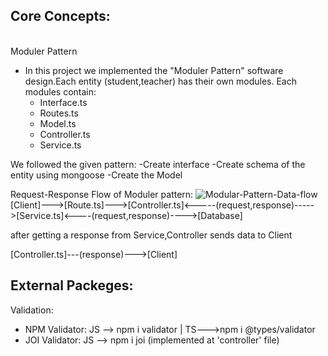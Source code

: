 <h2>Core Concepts:</h2>
<br>
Moduler Pattern

- In this project we implemented the "Moduler Pattern" software design.Each entity (student,teacher) has their own modules. Each
  modules contain:
  - Interface.ts
  - Routes.ts
  - Model.ts
  - Controller.ts
  - Service.ts

We followed the given pattern:
-Create interface
-Create schema of the entity using mongoose
-Create the Model

Request-Response Flow of Moduler pattern:
<img src="https://i.ibb.co/NWfQbPW/Modular-Pattern-Data-flow.png" alt="Modular-Pattern-Data-flow" border="0">
[Client]--->[Route.ts]--->[Controller.ts]<-----(request,response)----->[Service.ts]<----(request,response)---->[Database]

after getting a response from Service,Controller sends data to Client

[Controller.ts]---(response)--->[Client]

<h2>External Packeges:</h2>
Validation:
<ul>
  <li>NPM Validator: JS --> npm i validator | TS--->npm i @types/validator </li>
  <li>JOI Validator: JS --> npm i joi (implemented at 'controller' file) </li>
  
</ul>
